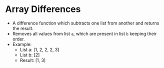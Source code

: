 # Array Differences

- A difference function which subtracts one list from another and returns the result.
- Removes all values from list ```a```, which are present in list ```b``` keeping their order.
- Example:
  - List a: [1, 2, 2, 2, 3]
  - List b: [2]
  - Result: [1, 3]